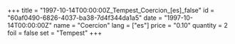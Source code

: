 +++
title = "1997-10-14T00:00:00Z_Tempest_Coercion_[es]_false"
id = "60af0490-6826-4037-ba38-7d4f344da1a5"
date = "1997-10-14T00:00:00Z"
name = "Coercion"
lang = ["es"]
price = "0.10"
quantity = 2
foil = false
set = "Tempest"
+++

